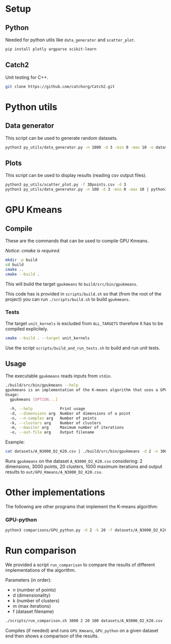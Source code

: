 # Setup

## Python
Needed for python utils like `data_generator` and `scatter_plot`.

```bash
pip install plotly argparse scikit-learn
```

## Catch2
Unit testing for C++.

```bash
git clone https://github.com/catchorg/Catch2.git
```

# Python utils

## Data generator
This script can be used to generate random datasets.
```bash
python3 py_utils/data_generator.py -n 1000 -d 3 -min 0 -max 10 -o datasets/3Dpoints.csv
```

## Plots
This script can be used to display results (reading csv output files).

```bash
python3 py_utils/scatter_plot.py -f 3Dpoints.csv -d 3
python3 py_utils/data_generator.py -n 100 -d 3 -min 0 -max 10 | python3 py_utils/scatter_plot.py -d 3
```

# GPU Kmeans
## Compile
These are the commands that can be used to compile GPU Kmeans.

*Notice: cmake is required.*
```bash
mkdir -p build
cd build
cmake ..
cmake --build .
```
This will build the target `gpukmeans` to `build/src/bin/gpukmeans`.

This code has is provided in `scripts/build.sh` so that (from the root of the project) you can run `./scripts/build.sh` to build `gpukmeans`.

### Tests
The target `unit_kernels` is excluded from `ALL_TARGETS` therefore it has to be compiled explicitely.
```bash
cmake --build . --target unit_kernels
```
Use the script `scripts/build_and_run_tests.sh` to build and run unit tests.

## Usage
The executable `gpukmeans` reads inputs from `stdin`.
```bash
./build/src/bin/gpukmeans --help
gpukmeans is an implementation of the K-means algorithm that uses a GPU
Usage:
  gpukmeans [OPTION...]

  -h, --help            Print usage
  -d, --dimensions arg  Number of dimensions of a point
  -n, --n-samples arg   Number of points
  -k, --clusters arg    Number of clusters
  -m, --maxiter arg     Maximum number of iterations
  -o, --out-file arg    Output filename
```

Example:
```bash
cat datasets/A_N3000_D2_K20.csv | ./build/src/bin/gpukmeans -d 2 -n 3000 -k 20 -m 1000 -o out/GPU_Kmeans/A_N3000_D2_K20.csv
```

Runs `gpukmeans` on the dataset `A_N3000_D2_K20.csv` considering: 2 dimensions, 3000 points, 20 clusters, 1000 maximum iterations and output results to `out/GPU_Kmeans/A_N3000_D2_K20.csv`.

# Other implementations
The following are other programs that implement the K-means algorithm:

### GPU-python

```bash
python3 comparisons/GPU_python.py -d 2 -k 20 -f datasets/A_N3000_D2_K20.csv -o out/GPU_python/A_N3000_D2_K20.csv
```

# Run comparison
We provided a script `run_comparison` to compare the results of different implementations of the algorithm.

Parameters (in order):
- n (number of points)
- d (dimensionality)
- k (number of clusters)
- m (max iterations)
- f (dataset filename)

```bash
./scripts/run_comparison.sh 3000 2 20 100 datasets/A_N3000_D2_K20.csv
```

Compiles (if needed) and runs `GPU_Kmeans`, `GPU_python` on a given dataset end then shows a comparison of the results.